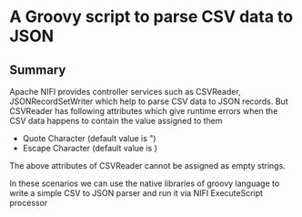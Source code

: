 # A Groovy script to parse CSV data to JSON

## Summary

Apache NIFI provides controller services such as CSVReader, JSONRecordSetWriter which help to parse CSV data to JSON records. But CSVReader has following attributes which give runtime errors when the CSV data happens to contain the value assigned to them

- Quote Character (default value is ")
- Escape Character (default value is \)

The above attributes of CSVReader cannot be assigned as empty strings. 

In these scenarios we can use the native libraries of groovy language to write a simple CSV to JSON parser and run it via NIFI ExecuteScript processor 

